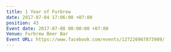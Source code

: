 ```yaml
---
title: 1 Year of Furbrew
date: 2017-07-04 17:06:00 +07:00
position: 43
Event date: 2017-07-08 00:00:00 +07:00
Venue: Furbrew Beer Bar
Event URL: https://www.facebook.com/events/127226967873989/
---
```


